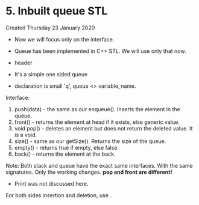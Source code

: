 # 5. Inbuilt queue STL
Created Thursday 23 January 2020


* Now we will focus only on the interface.
* Queue has been implemented in C++ STL. We will use only that now.



* header **<queue>**
* It's a simple one sided queue
* declaration is small 'q', queue <> variable_name.

Interface:

1. push(data) - the same as our enqueue(). Inserts the element in the queue.
2. front() - returns the element at head if it exists, else generic value.
3. void pop() - deletes an element but does not return the deleted value. It is a void.
4. size() - same as our getSize(). Returns the size of the queue.
5. empty() - returns true if empty, else false.
6. back() - returns the element at the back.


Note: Both stack and queue have the exact same interfaces. With the same signatures. Only the working changes. **pop and front are different!**

* Print was not discussed here.


For both sides insertion and deletion, use <deque>.

